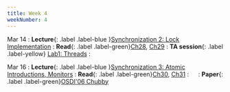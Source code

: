 ```yaml
---
title: Week 4
weekNumber: 4
---
```


Mar 14
: **Lecture**{: .label .label-blue }[Synchronization 2: Lock Implementation](/sp23/assets/slides/lec07_synchronization2.pdf)
    : **Read**{: .label .label-green}[Ch28](https://pages.cs.wisc.edu/~remzi/OSTEP/threads-locks.pdf), [Ch29](https://pages.cs.wisc.edu/~remzi/OSTEP/threads-locks-usage.pdf)
: **TA session**{: .label .label-yellow} [Lab1: Threads](/sp23/assets/slides/TA_session2.pdf)
    : &emsp;

Mar 16
: **Lecture**{: .label .label-blue }[Synchronization 3: Atomic Introductions, Monitors](/sp23/assets/slides/lec08_synchronization3.pdf)
    : **Read**{: .label .label-green}[Ch30](https://pages.cs.wisc.edu/~remzi/OSTEP/threads-cv.pdf), [Ch31](https://pages.cs.wisc.edu/~remzi/OSTEP/threads-sema.pdf)
: &emsp;
    : **Paper**{: .label .label-green}[OSDI'06 Chubby](https://www.usenix.org/legacy/event/osdi06/tech/burrows.html)
